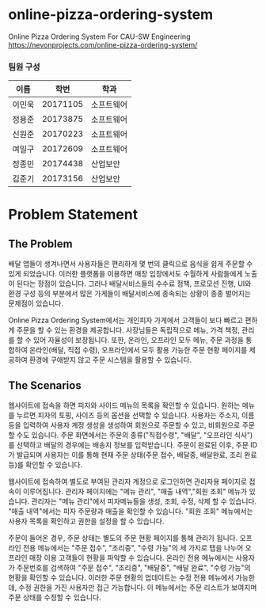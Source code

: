 # online-pizza-ordering-system
Online Pizza Ordering System For CAU-SW Engineering
https://nevonprojects.com/online-pizza-ordering-system/

### 팀원 구성
|이름|학번|학과|
|------|---|---|
|이민욱|20171105|소프트웨어|
|정용준|20173875|소프트웨어|
|신원준|20170223|소프트웨어|
|여일구|20172609|소프트웨어|
|정종민|20174438|산업보안|
|김준기|20173156|산업보안|

# Problem Statement

## The Problem
배달 앱들이 생겨나면서 사용자들은 편리하게 몇 번의 클릭으로 음식을 쉽게 주문할 수 있게 되었습니다. 이러한 플랫폼을 이용하면 매장 입장에서도 수월하게 사람들에게 노출이 된다는 장점이 있습니다. 그러나 배달서비스들의 수수료 정책, 프로모션 진행, UI와 환경 구성 등의 부분에서 많은 가게들이 배달서비스에 종속되는 상황이 종종 벌어지는 문제점이 있습니다.

Online Pizza Ordering System에서는 개인피자 가게에서 고객들이 보다 빠르고 편하게 주문을 할 수 있는 환경을 제공합니다. 사장님들은 독립적으로 메뉴, 가격 책정, 관리를 할 수 있어 자율성이 보장됩니다. 또한, 온라인, 오프라인 모두 메뉴, 주문 과정을 통합하여 온라인(배달, 직접 수령), 오프라인에서 모두 활용 가능한 주문 현황 페이지를 제공하여 환경에 구애받지 않고 주문 시스템을 활용할 수 있습니다.

## The Scenarios
웹사이트에 접속을 하면 피자와 사이드 메뉴의 목록을 확인할 수 있습니다. 원하는 메뉴를 누르면 피자의 토핑, 사이즈 등의 옵션을 선택할 수 있습니다. 사용자는 주소지, 이름 등을 입력하여 사용자 계정 생성을 생성하여 회원으로 주문할 수 있고, 비회원으로 주문할 수도 있습니다. 주문 화면에서는 주문의 종류("직접수령", "배달", "오프라인 식사")를 선택하고 배달의 경우에는 배송지 정보를 입력받습니다. 주문이 완료된 이후, 주문 ID가 발급되며 사용자는 이를 통해 현재 주문 상태(주문 접수, 배달중, 배달완료, 조리 완료 등)를 확인할 수 있습니다.

웹사이트에 접속하여 별도로 부여된 관리자 계정으로 로그인하면 관리자용 페이지로 접속이 이루어집니다. 관리자 페이지에는 "메뉴 관리", "매출 내역","회원 조회" 메뉴가 있습니다. 관리자는 "메뉴 관리"에서 피자메뉴들을 생성, 조회, 수정, 삭제 할 수 있습니다. "매출 내역"에서는 피자 주문량과 매출을 확인할 수 있습니다. "회원 조회" 메뉴에서는 사용자 목록을 확인하고 권한을 설정을 할 수 있습니다.

주문이 들어온 경우, 주문 상태는 별도의 주문 현황 페이지를 통해 관리가 됩니다. 오프라인 전용 메뉴에서는 "주문 접수", "조리중", "수령 가능"의 세 가지로 탭을 나누어 오프라인 매장 이용 고객들이 현황을 파악할 수 있습니다. 온라인 전용 메뉴에서는 사용자가 주문번호를 검색하여 "주문 접수", "조리중", "배달중", "배달 완료", "수령 가능"의 현황을 확인할 수 있습니다. 이러한 주문 현황의 업데이트는 수정 전용 메뉴에서 가능한데, 수정 권한을 가진 사용자만 접근 가능합니다. 이 메뉴에서는 주문 리스트가 보여지며 주문 상태를 수정할 수 있습니다.
